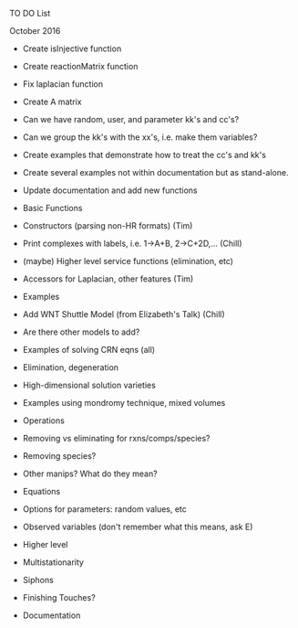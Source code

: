 TO DO List

October 2016

* Create isInjective function
* Create reactionMatrix function
* Fix laplacian function
* Create A matrix
* Can we have random, user, and parameter kk's and cc's?
* Can we group the kk's with the xx's, i.e. make them variables?
* Create examples that demonstrate how to treat the cc's and kk's
* Create several examples not within documentation but as
stand-alone.
* Update documentation and add new functions





* Basic Functions
 * Constructors (parsing non-HR formats) (Tim)
 * Print complexes with labels, i.e. 1->A+B, 2->C+2D,...   (Chill)
 * (maybe) Higher level service functions (elimination, etc)
 * Accessors for Laplacian, other features (Tim)


* Examples
 * Add WNT Shuttle Model (from Elizabeth's Talk) (Chill)
 * Are there other models to add?
 * Examples of solving CRN eqns (all)
 * Elimination, degeneration
 * High-dimensional solution varieties
 * Examples using mondromy technique, mixed volumes 

* Operations
 * Removing vs eliminating for rxns/comps/species?
 * Removing species? 
 * Other manips? What do they mean?

* Equations
 * Options for parameters: random values, etc 
 * Observed variables (don't remember what this means, ask E)

* Higher level 
 * Multistationarity
 * Siphons

* Finishing Touches?
 * Documentation
